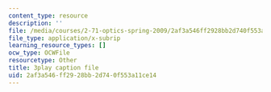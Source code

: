```yaml
---
content_type: resource
description: ''
file: /media/courses/2-71-optics-spring-2009/2af3a546ff2928bb2d740f553a11ce14_jKHejk45Sg.srt
file_type: application/x-subrip
learning_resource_types: []
ocw_type: OCWFile
resourcetype: Other
title: 3play caption file
uid: 2af3a546-ff29-28bb-2d74-0f553a11ce14
---
```

